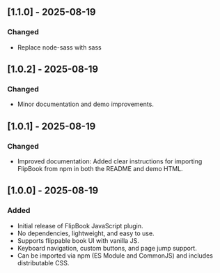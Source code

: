 ## [1.1.0] - 2025-08-19

### Changed

- Replace node-sass with sass

## [1.0.2] - 2025-08-19

### Changed

- Minor documentation and demo improvements.

## [1.0.1] - 2025-08-19

### Changed

- Improved documentation: Added clear instructions for importing FlipBook from npm in both the README and demo HTML.

## [1.0.0] - 2025-08-19

### Added

- Initial release of FlipBook JavaScript plugin.
- No dependencies, lightweight, and easy to use.
- Supports flippable book UI with vanilla JS.
- Keyboard navigation, custom buttons, and page jump support.
- Can be imported via npm (ES Module and CommonJS) and includes distributable CSS.
